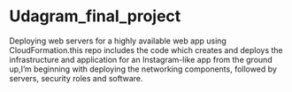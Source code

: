 # Udagram_final_project
Deploying web servers for a highly available web app using CloudFormation.this repo includes the code which creates and deploys the infrastructure and application for an Instagram-like app from the ground up,I’m beginning with deploying the networking components, followed by servers, security roles and software. 
